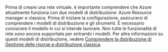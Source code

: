 Prima di creare una rete virtuale, è importante comprendere che Azure attualmente funziona con due modelli di distribuzione: Azure Resource manager e classica. Prima di iniziare la configurazione, assicurarsi di comprendere i modelli di distribuzione e gli strumenti. È necessario conoscere il modello in cui si intende lavorare. Non tutte le funzionalità di rete sono ancora supportate per entrambi i modelli. Per altre informazioni su questi modelli di distribuzione, vedere [Comprendere la distribuzione di Gestione delle risorse e distribuzione classica](../articles/resource-manager-deployment-model.md).



<!--HONumber=Nov16_HO2-->



